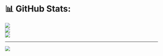 # 📊 GitHub Stats:
![](https://github-readme-stats.vercel.app/api?username=NovaUltima&theme=dark&hide_border=false&include_all_commits=false&count_private=false)<br/>
![](https://github-readme-streak-stats.herokuapp.com/?user=NovaUltima&theme=dark&hide_border=false)<br/>
![](https://github-readme-stats.vercel.app/api/top-langs/?username=NovaUltima&theme=dark&hide_border=false&include_all_commits=false&count_private=false&layout=compact)

---
[![](https://visitcount.itsvg.in/api?id=NovaUltima&icon=10&color=0)](https://visitcount.itsvg.in)

<!-- Proudly created with GPRM ( https://gprm.itsvg.in ) -->
